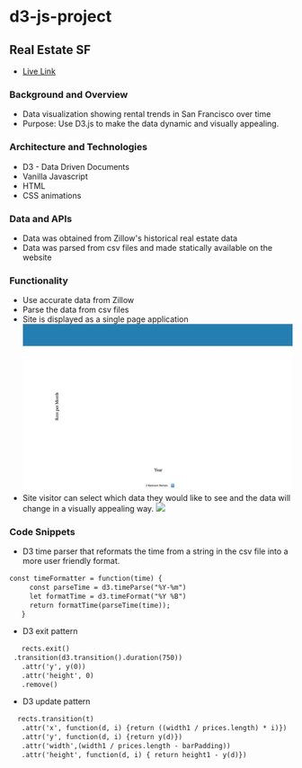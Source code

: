 # d3-js-project
## Real Estate SF
* [Live Link](https://tedwildenradt.github.io/d3-js-project/)
### Background and Overview
   * Data visualization showing rental trends in San Francisco over time   
   * Purpose: Use D3.js to make the data dynamic and visually appealing.
### Architecture and Technologies
   * D3 - Data Driven Documents
   * Vanilla Javascript
   * HTML
   * CSS animations
### Data and APIs
   * Data was obtained from Zillow's historical real estate data
   * Data was parsed from csv files and made statically available on the website
### Functionality
   * Use accurate data from Zillow 
   * Parse the data from csv files
   * Site is displayed as a single page application
     ![](./d3_1.gif)
   * Site visitor can select which data they would like to see and the data will change in a visually appealing way.
    ![](./d3_2.gif)
### Code Snippets
   * D3 time parser that reformats the time from a string in the csv file into a more user friendly format.
   ```
   const timeFormatter = function(time) {
        const parseTime = d3.timeParse("%Y-%m")
        let formatTime = d3.timeFormat("%Y %B")
        return formatTime(parseTime(time));
      }
   ```
   * D3 exit pattern
   ```  
      rects.exit()
    .transition(d3.transition().duration(750))
      .attr('y', y(0))
      .attr('height', 0)
      .remove()
   ```
   * D3 update pattern 
   ```  
     rects.transition(t) 
      .attr('x', function(d, i) {return ((width1 / prices.length) * i)})
      .attr('y', function(d, i) {return y(d)})
      .attr('width',(width1 / prices.length - barPadding))
      .attr('height', function(d, i) { return height1 - y(d)})
   ```
